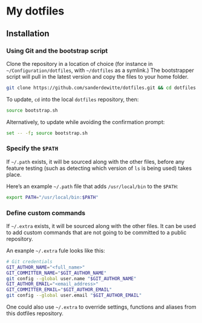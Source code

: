 # My dotfiles

## Installation

### Using Git and the bootstrap script

Clone the repository in a location of choice (for instance in `~/Configuration/dotfiles`, with `~/dotfiles` as a symlink.) The bootstrapper script will pull in the latest version and copy the files to your home folder.

```bash
git clone https://github.com/sanderdewitte/dotfiles.git && cd dotfiles && source bootstrap.sh
```

To update, `cd` into the local `dotfiles` repository, then:

```bash
source bootstrap.sh
```

Alternatively, to update while avoiding the confirmation prompt:

```bash
set -- -f; source bootstrap.sh
```

### Specify the `$PATH`

If `~/.path` exists, it will be sourced along with the other files, before any feature testing (such as detecting which version of `ls` is being used) takes place.

Here’s an example `~/.path` file that adds `/usr/local/bin` to the `$PATH`:

```bash
export PATH="/usr/local/bin:$PATH"
```

### Define custom commands

If `~/.extra` exists, it will be sourced along with the other files. It can be used to add custom commands that are not going to be committed to a public repository.

An exanple `~/.extra` fule looks like this:

```bash
# Git credentials
GIT_AUTHOR_NAME="<full_name>"
GIT_COMMITTER_NAME="$GIT_AUTHOR_NAME"
git config --global user.name "$GIT_AUTHOR_NAME"
GIT_AUTHOR_EMAIL="<email_address>"
GIT_COMMITTER_EMAIL="$GIT_AUTHOR_EMAIL"
git config --global user.email "$GIT_AUTHOR_EMAIL"
```

One could also use `~/.extra` to override settings, functions and aliases from this dotfiles repository.